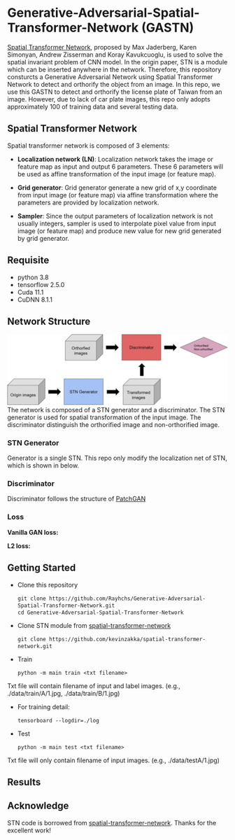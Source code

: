 # Generative-Adversarial-Spatial-Transformer-Network (GASTN)

[Spatial Transformer Network](https://arxiv.org/pdf/1506.02025.pdf), proposed by Max Jaderberg, Karen Simonyan, Andrew Zisserman and Koray Kavukcuoglu, is used to solve the spatial invariant problem of CNN model. In the origin paper, STN is a module which can be inserted anywhere in the network. Therefore, this repository consturcts a Generative Adversarial Network using Spatial Transformer Network to detect and orthorify the object from an image. In this repo, we use this GASTN to detect and orthorify the license plate of Taiwan from an image. However, due to lack of car plate images, this repo only adopts approximately 100 of training data and several testing data.

## Spatial Transformer Network

Spatial transformer network is composed of 3 elements:
* **Localization network (LN)**:
Localization network takes the image or feature map as input and output 6 parameters. These 6 parameters will be used as affine transformation of the input image (or feature map).

* **Grid generator**:
Grid generator generate a new grid of x,y coordinate from input image (or feature map) via affine transformation where the parameters are provided by localization network.

* **Sampler**:
Since the output parameters of localization network is not usually integers, sampler is used to interpolate pixel value from input image (or feature map) and produce new value for new grid generated by grid generator.

## Requisite

* python 3.8
* tensorflow 2.5.0
* Cuda 11.1
* CuDNN 8.1.1

## Network Structure
<img src="https://github.com/Rayhchs/Generative-Adversarial-Spatial-Transformer-Network/blob/main/img/Network.jpg" width="720">
The network is composed of a STN generator and a discriminator. The STN generator is used for spatial transformation of the input image. The discriminator distinguish the orthorified image and non-orthorified image.


### STN Generator
Generator is a single STN. This repo only modify the localization net of STN, which is shown in below.

### Discriminator
Discriminator follows the structure of [PatchGAN](https://arxiv.org/pdf/1611.07004v3.pdf)

### Loss
**Vanilla GAN loss:**  

**L2 loss:**  

## Getting Started
* Clone this repository

      git clone https://github.com/Rayhchs/Generative-Adversarial-Spatial-Transformer-Network.git
      cd Generative-Adversarial-Spatial-Transformer-Network
      
* Clone STN module from [spatial-transformer-network](https://github.com/kevinzakka/spatial-transformer-network)

      git clone https://github.com/kevinzakka/spatial-transformer-network.git
    
* Train

	  python -m main train <txt filename>
	  
Txt file will contain filename of input and label images. (e.g., ./data/train/A/1.jpg, ./data/train/B/1.jpg)

* For training detail:

	  tensorboard --logdir=./log

* Test

	  python -m main test <txt filename> 
	  
Txt file will only contain filename of input images.  (e.g., ./data/testA/1.jpg)

## Results

## Acknowledge
STN code is borrowed from [spatial-transformer-network](https://github.com/kevinzakka/spatial-transformer-network). Thanks for the excellent work!
